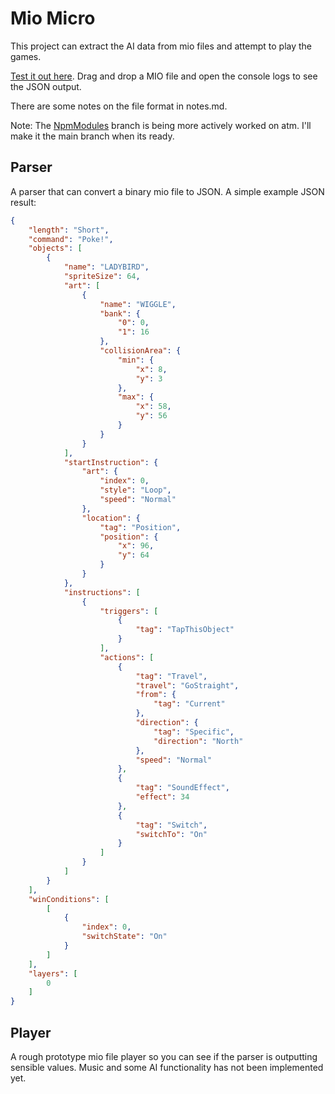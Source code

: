 # Mio Micro

This project can extract the AI data from mio files and attempt to play the games.

[Test it out here](https://yeahross.itch.io/mio-micro). Drag and drop a MIO file and open the console logs to see the JSON output.

There are some notes on the file format in notes.md.

Note: The [NpmModules](https://github.com/yeahross0/Mio-Micro/tree/NpmModules) branch is being more actively worked on atm. I'll make it the main branch when its ready.

## Parser

A parser that can convert a binary mio file to JSON. A simple example JSON result:

```json
{
    "length": "Short",
    "command": "Poke!",
    "objects": [
        {
            "name": "LADYBIRD",
            "spriteSize": 64,
            "art": [
                {
                    "name": "WIGGLE",
                    "bank": {
                        "0": 0,
                        "1": 16
                    },
                    "collisionArea": {
                        "min": {
                            "x": 8,
                            "y": 3
                        },
                        "max": {
                            "x": 58,
                            "y": 56
                        }
                    }
                }
            ],
            "startInstruction": {
                "art": {
                    "index": 0,
                    "style": "Loop",
                    "speed": "Normal"
                },
                "location": {
                    "tag": "Position",
                    "position": {
                        "x": 96,
                        "y": 64
                    }
                }
            },
            "instructions": [
                {
                    "triggers": [
                        {
                            "tag": "TapThisObject"
                        }
                    ],
                    "actions": [
                        {
                            "tag": "Travel",
                            "travel": "GoStraight",
                            "from": {
                                "tag": "Current"
                            },
                            "direction": {
                                "tag": "Specific",
                                "direction": "North"
                            },
                            "speed": "Normal"
                        },
                        {
                            "tag": "SoundEffect",
                            "effect": 34
                        },
                        {
                            "tag": "Switch",
                            "switchTo": "On"
                        }
                    ]
                }
            ]
        }
    ],
    "winConditions": [
        [
            {
                "index": 0,
                "switchState": "On"
            }
        ]
    ],
    "layers": [
        0
    ]
}
```

## Player

A rough prototype mio file player so you can see if the parser is outputting sensible values.
Music and some AI functionality has not been implemented yet.
